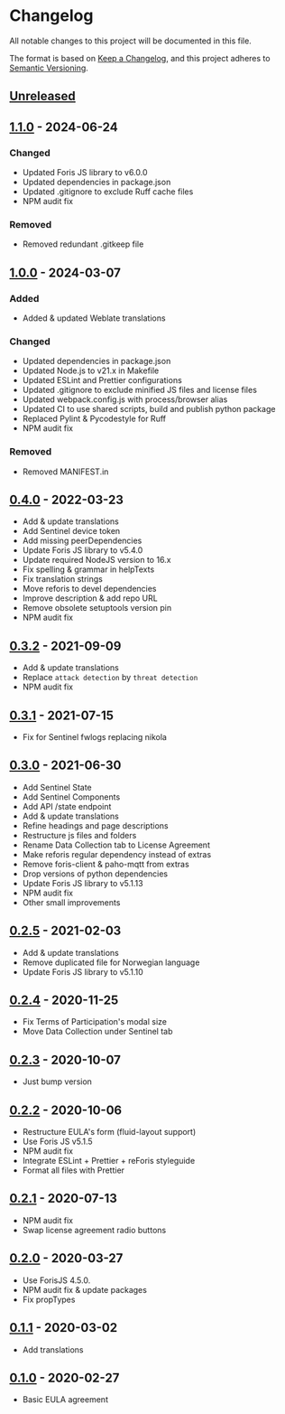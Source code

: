 # Changelog

All notable changes to this project will be documented in this file.

The format is based on [Keep a Changelog](https://keepachangelog.com/en/1.0.0/),
and this project adheres to
[Semantic Versioning](https://semver.org/spec/v2.0.0.html).

## [Unreleased]

## [1.1.0] - 2024-06-24

### Changed

-   Updated Foris JS library to v6.0.0
-   Updated dependencies in package.json
-   Updated .gitignore to exclude Ruff cache files
-   NPM audit fix

### Removed

-   Removed redundant .gitkeep file

## [1.0.0] - 2024-03-07

### Added

-   Added & updated Weblate translations

### Changed

-   Updated dependencies in package.json
-   Updated Node.js to v21.x in Makefile
-   Updated ESLint and Prettier configurations
-   Updated .gitignore to exclude minified JS files and license files
-   Updated webpack.config.js with process/browser alias
-   Updated CI to use shared scripts, build and publish python package
-   Replaced Pylint & Pycodestyle for Ruff
-   NPM audit fix

### Removed

-   Removed MANIFEST.in

## [0.4.0] - 2022-03-23

-   Add & update translations
-   Add Sentinel device token
-   Add missing peerDependencies
-   Update Foris JS library to v5.4.0
-   Update required NodeJS version to 16.x
-   Fix spelling & grammar in helpTexts
-   Fix translation strings
-   Move reforis to devel dependencies
-   Improve description & add repo URL
-   Remove obsolete setuptools version pin
-   NPM audit fix

## [0.3.2] - 2021-09-09

-   Add & update translations
-   Replace `attack detection` by `threat detection`
-   NPM audit fix

## [0.3.1] - 2021-07-15

-   Fix for Sentinel fwlogs replacing nikola

## [0.3.0] - 2021-06-30

-   Add Sentinel State
-   Add Sentinel Components
-   Add API /state endpoint
-   Add & update translations
-   Refine headings and page descriptions
-   Restructure js files and folders
-   Rename Data Collection tab to License Agreement
-   Make reforis regular dependency instead of extras
-   Remove foris-client & paho-mqtt from extras
-   Drop versions of python dependencies
-   Update Foris JS library to v5.1.13
-   NPM audit fix
-   Other small improvements

## [0.2.5] - 2021-02-03

-   Add & update translations
-   Remove duplicated file for Norwegian language
-   Update Foris JS library to v5.1.10

## [0.2.4] - 2020-11-25

-   Fix Terms of Participation's modal size
-   Move Data Collection under Sentinel tab

## [0.2.3] - 2020-10-07

-   Just bump version

## [0.2.2] - 2020-10-06

-   Restructure EULA's form (fluid-layout support)
-   Use Foris JS v5.1.5
-   NPM audit fix
-   Integrate ESLint + Prettier + reForis styleguide
-   Format all files with Prettier

## [0.2.1] - 2020-07-13

-   NPM audit fix
-   Swap license agreement radio buttons

## [0.2.0] - 2020-03-27

-   Use ForisJS 4.5.0.
-   NPM audit fix & update packages
-   Fix propTypes

## [0.1.1] - 2020-03-02

-   Add translations

## [0.1.0] - 2020-02-27

-   Basic EULA agreement

[unreleased]: https://gitlab.nic.cz/turris/reforis/reforis-data-collection/-/compare/v1.1.0...master
[1.1.0]: https://gitlab.nic.cz/turris/reforis/reforis-data-collection/-/compare/v1.0.0...v1.1.0
[1.0.0]: https://gitlab.nic.cz/turris/reforis/reforis-data-collection/-/compare/v0.4.0...v1.0.0
[0.4.0]: https://gitlab.nic.cz/turris/reforis/reforis-data-collection/-/compare/v0.3.2...v0.4.0
[0.3.2]: https://gitlab.nic.cz/turris/reforis/reforis-data-collection/-/compare/v0.3.1...v0.3.2
[0.3.1]: https://gitlab.nic.cz/turris/reforis/reforis-data-collection/-/compare/v0.3.0...v0.3.1
[0.3.0]: https://gitlab.nic.cz/turris/reforis/reforis-data-collection/-/compare/v0.2.5...v0.3.0
[0.2.5]: https://gitlab.nic.cz/turris/reforis/reforis-data-collection/-/compare/v0.2.4...v0.2.5
[0.2.4]: https://gitlab.nic.cz/turris/reforis/reforis-data-collection/-/compare/v0.2.3...v0.2.4
[0.2.3]: https://gitlab.nic.cz/turris/reforis/reforis-data-collection/-/compare/v0.2.2...v0.2.3
[0.2.2]: https://gitlab.nic.cz/turris/reforis/reforis-data-collection/-/compare/v0.2.1...v0.2.2
[0.2.1]: https://gitlab.nic.cz/turris/reforis/reforis-data-collection/-/compare/v0.2.0...v0.2.1
[0.2.0]: https://gitlab.nic.cz/turris/reforis/reforis-data-collection/-/compare/v0.1.1...v0.2.0
[0.1.1]: https://gitlab.nic.cz/turris/reforis/reforis-data-collection/-/compare/v0.1.0...v0.1.1
[0.1.0]: https://gitlab.nic.cz/turris/reforis/reforis-data-collection/-/tags/v0.1.0
